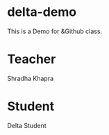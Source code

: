 # delta-demo
This is a Demo for &amp;Github class.

# Teacher 
Shradha Khapra

# Student
Delta Student
